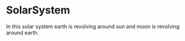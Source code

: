# SolarSystem
In this solar system earth is revolving around sun and moon is revolving around earth.
